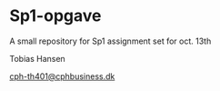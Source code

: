 # Sp1-opgave
A small repository for Sp1 assignment set for oct. 13th

Tobias Hansen

cph-th401@cphbusiness.dk
